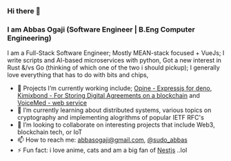 ### Hi there 👋

<!--
**abbasogaji/abbasogaji** is a ✨ _special_ ✨ repository because its `README.md` (this file) appears on your GitHub profile.

Here are some ideas to get you started:

- 🔭 I’m currently working on ...
- 🌱 I’m currently learning ...
- 👯 I’m looking to collaborate on ...
- 🤔 I’m looking for help with ...
- 💬 Ask me about ...
- 📫 How to reach me: ...
- 😄 Pronouns: ...
- ⚡ Fun fact: ...
-->

### I am Abbas Ogaji (Software Engineer | B.Eng Computer Engineering)

I am a Full-Stack Software Engineer; Mostly MEAN-stack focused + VueJs; I write scripts and AI-based microservices with python, Got a new interest in Rust &/vs Go (thinking of which one of the two i should pickup); I generally love everything that has to do with bits and chips, 

- 🔭 Projects I’m currently working include;  [Opine - Expressjs for deno](https://github.com/asos-craigmorten/opine), [Kimixbond - For Storing Digital Agreements on a blockchain](https://kimixbond.com) and [VoiceMed - web service](https://voicemed.io)
- 🌱 I’m currently learning about distributed systems, various topics on cryptography and implementing alogrithms of popular IETF RFC's
- 👯 I’m looking to collaborate on interesting projects that include Web3, blockchain tech, or IoT
- 📫 How to reach me: [abbasogaji@gmail.com](mailto:abbasogaji@gmail.com), [@sudo_abbas](https://twitter.com/sudo_abbas)
- ⚡ Fun fact: i love anime, cats and am a big fan of [Nestjs](https://github.com/nestjs/nest) ..lol



